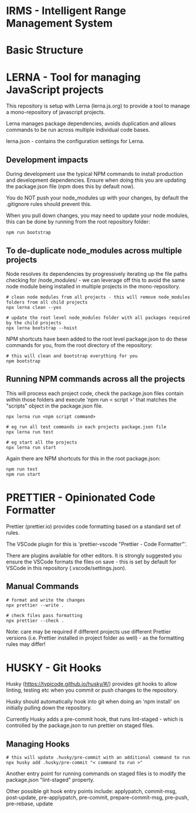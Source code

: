# IRMS - Intelligent Range Management System

# Basic Structure

# LERNA - Tool for managing JavaScript projects

This repository is setup with Lerna (lerna.js.org) to provide a tool to manage a mono-repository of javascript projects.

Lerna manages package dependencies, avoids duplication and allows commands to be run across multiple individual code bases.

lerna.json - contains the configuration settings for Lerna.

## Development impacts

During development use the typical NPM commands to install production and development dependencies. Ensure when doing this you are updating the package.json file (npm does this by default now).

You do NOT push your node_modules up with your changes, by default the .gitignore rules should prevent this.

When you pull down changes, you may need to update your node modules, this can be done by running from the root repository folder:

```
npm run bootstrap
```

## To de-duplicate node_modules across multiple projects

Node resolves its dependencies by progressively iterating up the file paths checking for /node_modules/ - we can leverage off this to avoid the same node module being installed in multiple projects in the mono-repository.

```
# clean node modules from all projects - this will remove node_modules folders from all child projects
npx lerna clean --yes

# update the root level node_modules folder with all packages required by the child projects
npx lerna bootstrap --hoist
```

NPM shortcuts have been added to the root level package.json to do these commands for you, from the root directory of the repository:

```
# this will clean and bootstrap everything for you
npm bootstrap
```

## Running NPM commands across all the projects

This will process each project code, check the package.json files contain within those folders and execute 'npm run < script >' that matches the "scripts" object in the package.json file.

```
npx lerna run <npm script command>

# eg run all test commands in each projects package.json file
npx lerna run test

# eg start all the projects
npx lerna run start
```

Again there are NPM shortcuts for this in the root package.json:

```
npm run test
npm run start
```

# PRETTIER - Opinionated Code Formatter

Prettier (prettier.io) provides code formatting based on a standard set of rules.

The VSCode plugin for this is 'prettier-vscode "Prettier - Code Formatter"'.

There are plugins available for other editors. It is strongly suggested you ensure the VSCode formats the files on save - this is set by default for VSCode in this repository (.vscode/settings.json).

## Manual Commands

```
# format and write the changes
npx prettier --write .

# check files pass formatting
npx prettier --check .
```

Note: care may be required if different projects use different Prettier versions (i.e. Prettier installed in project folder as well) - as the formatting rules may differ!

# HUSKY - Git Hooks

Husky (https://typicode.github.io/husky/#/) provides git hooks to allow linting, testing etc when you commit or push changes to the repository.

Husky should automatically hook into git when doing an 'npm install' on initially pulling down the repository.

Currently Husky adds a pre-commit hook, that runs lint-staged - which is controlled by the package.json to run prettier on staged files.

## Managing Hooks

```
# this will update .husky/pre-commit with an additional command to run
npx husky add .husky/pre-commit "< command to run >"
```

Another entry point for running commands on staged files is to modify the package.json "lint-staged" property.
















Other possible git hook entry points include: applypatch, commit-msg, post-update, pre-applypatch, pre-commit, prepare-commit-msg, pre-push, pre-rebase, update

